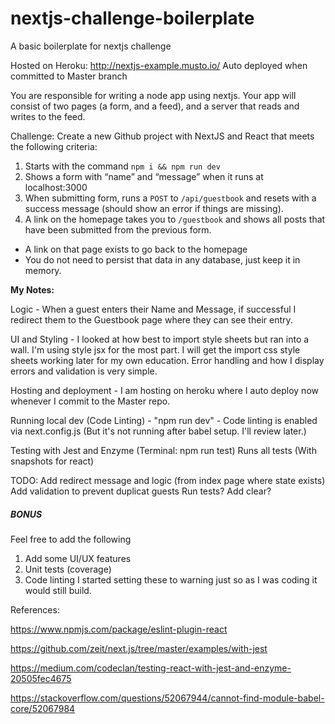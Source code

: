 # nextjs-challenge-boilerplate
A basic boilerplate for nextjs challenge

Hosted on Heroku: http://nextjs-example.musto.io/
Auto deployed when committed to Master branch

You are responsible for writing a node app using nextjs. Your app will consist of two pages (a form, and a feed), and a server that reads and writes to the feed.

Challenge: Create a new Github project with NextJS and React that meets the following criteria:
1. Starts with the command `npm i && npm run dev`
2. Shows a form with “name” and “message” when it runs at localhost:3000
3. When submitting form, runs a `POST` to `/api/guestbook` and resets with a success message (should show an error if things are missing).
4. A link on the homepage takes you to `/guestbook` and shows all posts that have been submitted from the previous form.
  - A link on that page exists to go back to the homepage
  - You do not need to persist that data in any database, just keep it in memory.

**My Notes:**

Logic - When a guest enters their Name and Message, if successful I redirect them to the Guestbook page where they can see their entry.

UI and Styling - 
I looked at how best to import style sheets but ran into a wall.
I'm using style jsx for the most part. I will get the import css style sheets working later for my own education.
Error handling and how I display errors and validation is very simple.

Hosting and deployment - 
I am hosting on heroku where I auto deploy now whenever I commit to the Master repo.

Running local dev (Code Linting) - 
"npm run dev" - 
Code linting is enabled via next.config.js (But it's not running after babel setup. I'll review later.)

Testing with Jest and Enzyme (Terminal: npm run test)
Runs all tests (With snapshots for react)

TODO:
Add redirect message and logic (from index page where state exists)
Add validation to prevent duplicat guests
Run tests?
Add clear?

##### BONUS

Feel free to add the following
1. Add some UI/UX features
2. Unit tests (coverage)
3. Code linting
I started setting these to warning just so as I was coding it would still build.

References:

https://www.npmjs.com/package/eslint-plugin-react

https://github.com/zeit/next.js/tree/master/examples/with-jest

https://medium.com/codeclan/testing-react-with-jest-and-enzyme-20505fec4675

https://stackoverflow.com/questions/52067944/cannot-find-module-babel-core/52067984

